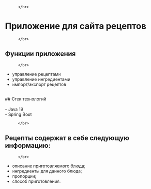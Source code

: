           </br>
# Приложение для сайта рецептов </br>
          </br>
## Функции приложения </br>
          </br>
- управление рецептами </br>
- управление ингредиентами </br>
- импорт/экспорт рецептов </br>
</br>
## Стек технологий </br>
          </br>
- Java 19 </br>
- Spring Boot </br>

          </br>
## Рецепты содержат в себе следующую информацию:</br>
          </br>
 - описание приготовляемого блюда;</br>
 - ингредиенты для данного блюда;</br>
 - пропорции;</br>
 - способ приготовления.</br>